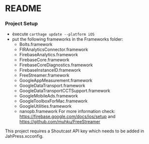 # README #

### Project Setup ###

* èxecute `carthage update --platform iOS`
* put the following frameworks in the Frameworks folder:
    * Bolts.framework
    * FIRAnalyticsConnector.framework
    * FirebaseAnalytics.framework
    * FirebaseCore.framework
    * FirebaseCoreDiagnostics.framework
    * FirebaseInstanceID.framework
    * FreeStreamer.framework
    * GoogleAppMeasurement.framework
    * GoogleDataTransport.framework
    * GoogleDataTransportCCTSupport.framework
    * GoogleMobileAds.framework
    * GoogleToolboxForMac.framework
    * GoogleUtilities.framework
    * nanopb.framework
For more information check: https://firebase.google.com/docs/ios/setup and https://github.com/muhku/FreeStreamer

This project requires a Shoutcast API key which needs to be added in JahPress.xcconfig.
